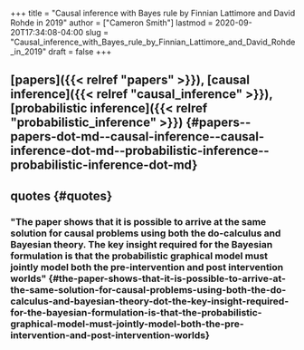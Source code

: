 +++
title = "Causal inference with Bayes rule by Finnian Lattimore and David Rohde in 2019"
author = ["Cameron Smith"]
lastmod = 2020-09-20T17:34:08-04:00
slug = "Causal_inference_with_Bayes_rule_by_Finnian_Lattimore_and_David_Rohde_in_2019"
draft = false
+++

## [papers]({{< relref "papers" >}}), [causal inference]({{< relref "causal_inference" >}}), [probabilistic inference]({{< relref "probabilistic_inference" >}}) {#papers--papers-dot-md--causal-inference--causal-inference-dot-md--probabilistic-inference--probabilistic-inference-dot-md}


## quotes {#quotes}


### "The paper shows that it is possible to arrive at the same solution for causal problems using both the do-calculus and Bayesian theory. The key insight required for the Bayesian formulation is that the probabilistic graphical model must jointly model both the pre-intervention and post intervention worlds" {#the-paper-shows-that-it-is-possible-to-arrive-at-the-same-solution-for-causal-problems-using-both-the-do-calculus-and-bayesian-theory-dot-the-key-insight-required-for-the-bayesian-formulation-is-that-the-probabilistic-graphical-model-must-jointly-model-both-the-pre-intervention-and-post-intervention-worlds}
